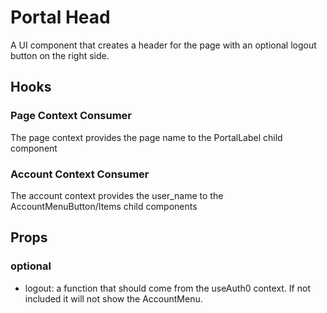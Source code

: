 # Portal Head

A UI component that creates a header for the page with an optional logout button on the right side.

## Hooks

### Page Context Consumer

The page context provides the page name to the PortalLabel child component

### Account Context Consumer

The account context provides the user_name to the AccountMenuButton/Items child components

## Props

### optional

-   logout: a function that should come from the useAuth0 context. If not included it will not show the AccountMenu.
